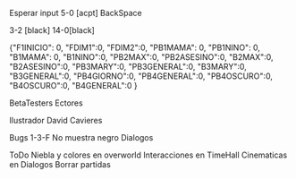 Esperar input
5-0 [acpt] BackSpace

3-2 [black]
14-0[black]


{"F1INICIO": 0, "FDIM1":0, "FDIM2":0,
"PB1MAMA": 0, "PB1NINO": 0, "B1MAMA": 0, "B1NINO":0,
"PB2MAX":0, "PB2ASESINO":0, "B2MAX":0, "B2ASESINO":0,
"PB3MARY":0, "PB3GENERAL":0, "B3MARY":0, "B3GENERAL":0,
"PB4GIORNO":0, "PB4GENERAL":0, "PB4OSCURO":0, "B4OSCURO":0, "B4GENERAL":0 }

BetaTesters
Ectores

Ilustrador
David Cavieres

Bugs
1-3-F No muestra negro
Dialogos

ToDo
Niebla y colores en overworld
Interacciones en TimeHall
Cinematicas en Dialogos
Borrar partidas